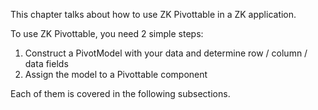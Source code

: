 This chapter talks about how to use ZK Pivottable in a ZK application.

To use ZK Pivottable, you need 2 simple steps:

1.  Construct a PivotModel with your data and determine row / column /
    data fields
2.  Assign the model to a Pivottable component

Each of them is covered in the following subsections.
